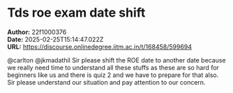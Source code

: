 # Tds roe exam date shift

**Author:** 22f1000376  
**Date:** 2025-02-25T15:14:47.022Z  
**URL:** https://discourse.onlinedegree.iitm.ac.in/t/168458/599694

@carlton @jkmadathil Sir please shift the ROE date to another date because we really need time to understand all these stuffs as these are so hard for beginners like us and there is quiz 2 and we have to prepare for that also.
Sir please understand our situation and pay attention to our concern.
